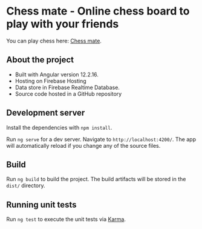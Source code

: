 # Chess mate - Online chess board to play with your friends

You can play chess here: [Chess mate](https://chess-mate-ca001.web.app).

## About the project

- Built with Angular version 12.2.16.
- Hosting on Firebase Hosting
- Data store in Firebase Realtime Database.
- Source code hosted in a GitHub repository

## Development server

Install the dependencies with `npm install`.

Run `ng serve` for a dev server. Navigate to `http://localhost:4200/`. The app will automatically reload if you change any of the source files.

## Build

Run `ng build` to build the project. The build artifacts will be stored in the `dist/` directory.

## Running unit tests

Run `ng test` to execute the unit tests via [Karma](https://karma-runner.github.io).
